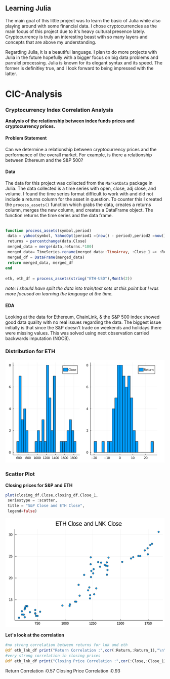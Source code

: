 
## Learning Julia

The main goal of this little project was to learn the basic of Julia while also playing around with some financial data. I chose cryptocurrencies as the main focus of this project due to it's heavy cultural presence lately. Cryptocurrency is truly an interesting beast with so many layers and concepts that are above my understanding. 

Regarding Julia, it is a beautiful language. I plan to do more projects with Julia in the future hopefully with a bigger focus on big data problems and parralel processing. Julia is known for its elegant syntax and its speed. The former is definitley true, and I look forward to being impressed with the latter.


# CIC-Analysis 
### Cryptocurrency Index Correlation Analysis

**Analysis of the relationship between  index funds prices and cryptocurrency prices.** <br>

#### Problem Statement <br>

Can we determine a relationship between cryptocurrency prices and the performance of the overall market. For example, is there a relationship between Ethereum and the S&P 500?


#### Data <br>

The data for this project was collected from the `MarketData` package in Julia. The data collected is a time series with open, close, adj close, and volume. I found the time series format difficult to work with and did not include a returns column for the asset in question. To counter this I created the `process_assets()` function which grabs the data, creates a returns column, merges the new column, and creates a DataFrame object. The function returns the time series and the data frame. 


```julia

function process_assets(symbol,period) 
 data = yahoo(symbol, YahooOpt(period1 =(now() - period),period2 =now()-Day()))
 returns = percentchange(data.Close)
 merged_data = merge(data,returns.*100)
 merged_data= TimeSeries.rename(merged_data::TimeArray, :Close_1 => :Return)
 merged_df = DataFrame(merged_data)
 return merged_data, merged_df
end

eth, eth_df = process_assets(string("ETH-USD"),Month(2))
```


*note: I should have split the data into train/test sets at this point but I was more focused on learning the language at the time.*

#### EDA <br>

Looking at the data for Ethereum, ChainLink, & the S&P 500 index showed good data quality with no real issues regarding the data. The biggest issue initially is that since the S&P doesn't trade on weekends and holidays there were missing values. This was solved using next observation carried backwards imputation (NOCB).

### Distribution for ETH <br>

![alt text](https://github.com/ggsmith842/CIC-Analysis/blob/main/eth_density.PNG)



### Scatter Plot 
**Closing prices for S&P and ETH**

```julia
plot(closing_df.Close,closing_df.Close_1,
 seriestype = :scatter,
 title = "S&P Close and ETH Close",
 legend=false)

```

![alt text](https://github.com/ggsmith842/CIC-Analysis/blob/main/eth_lnk_close.PNG)

**Let's look at the correlation**

```julia
#no strong correlation between returns for lnk and eth
@df eth_lnk_df print("Return Correlation :",cor(:Return,:Return_1),"\n")
#very strong correlation in closing prices
@df eth_lnk_df print("Closing Price Correlation :",cor(:Close,:Close_1))

```

Return Correlation :0.57
Closing Price Correlation :0.93


